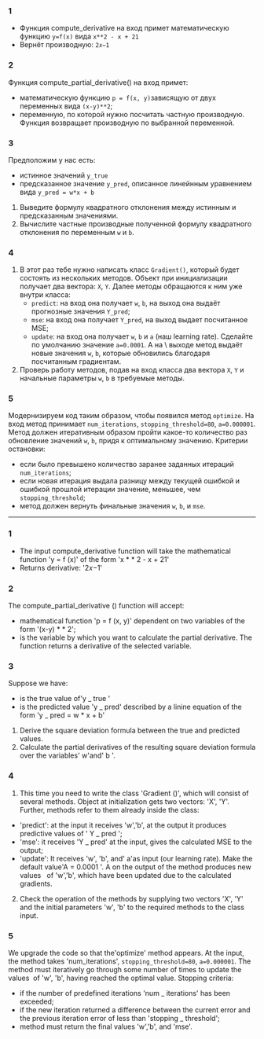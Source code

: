### 1
- Функция compute_derivative на вход примет математическую функцию `y=f(x)` вида `x**2 - x + 21`  
- Вернёт производную: `2𝑥−1`

### 2
Функция compute_partial_derivative() на вход примет:
- математическую функцию `p = f(x, y)`зависящую от двух переменных вида `(x-y)**2`;
- переменную, по которой нужно посчитать частную производную.
Функция возвращает производную по выбранной переменной.

### 3
Предположим у нас есть:
- истинное значений `y_true`  
- предсказанное значение `y_pred`, описанное линейнным уравнением вида `y_pred = w*x + b`
1. Выведите формулу квадратного отклонения между истинным и предсказанным значениями. 
2. Вычислите частные производные полученной формулу квадратного отклонения по переменным `w` и `b`.

### 4
1. В этот раз тебе нужно написать класс `Gradient()`, который будет состоять из нескольких методов. Объект при 
инициализации получает два вектора: `X`, `Y`. Далее методы обращаются к ним уже внутри класса: 
     * `predict`: на вход она получает `w`, `b`, на выход она выдаёт прогнозные значения `Y_pred`;
     * `mse`: на вход она получает `Y_pred`, на выход выдает посчитанное MSE;
     * `update`: на вход она получает `w`, `b` и `a` (наш learning rate). Сделайте по умолчанию значение `a=0.0001`. А на \ 
выходe метод выдаёт новые значения `w`, `b`, которые обновились благодаря посчитанным градиентам.
2. Проверь работу методов, подав на вход класса два вектора `X`, `Y` и начальные параметры `w`, `b` в требуемые методы.

### 5
Модернизируем код  таким образом, чтобы появился метод `optimize`. На вход метод принимает `num_iterations`, 
`stopping_threshold=80`, `a=0.000001`. 
Метод должен итеративным образом пройти какое-то количество раз обновление значений `w`, `b`, 
придя к оптимальному значению. Критерии остановки:
  * если было превышено количество заранее заданных итераций `num_iterations`;
  * если новая итерация выдала разницу между текущей ошибкой и ошибкой прошлой итерации значение, меньшее, чем `stopping_threshold`;
  * метод должен вернуть финальные значения `w`, `b`, и `mse`.

_________________________________________________________________________________________________________________________________________________

### 1
- The input compute_derivative function will take the mathematical function 'y = f (x)' of the form 'x * * 2 - x + 21'
- Returns derivative: '2𝑥−1'

### 2
The compute_partial_derivative () function will accept:
- mathematical function 'p = f (x, y)' dependent on two variables of the form '(x-y) * * 2';
- is the variable by which you want to calculate the partial derivative.
The function returns a derivative of the selected variable.

### 3
Suppose we have:
- is the true value of'y _ true '
- is the predicted value 'y _ pred' described by a linine equation of the form 'y _ pred = w * x + b'
1. Derive the square deviation formula between the true and predicted values.
2. Calculate the partial derivatives of the resulting square deviation formula over the variables' w'and' b '.

### 4
1. This time you need to write the class 'Gradient ()', which will consist of several methods. Object at
initialization gets two vectors: 'X', 'Y'. Further, methods refer to them already inside the class:
* 'predict': at the input it receives 'w','b', at the output it produces predictive values ​of ' Y _ pred ';
* 'mse': it receives 'Y _ pred' at the input, gives the calculated MSE to the output;
* 'update': It receives 'w', 'b', and' a'as input (our learning rate). Make the default value'A = 0.0001 '. A on
the output of the method produces new values ​ ​ of 'w','b', which have been updated due to the calculated gradients.
2. Check the operation of the methods by supplying two vectors 'X', 'Y' and the initial parameters 'w', 'b' to the required methods to the class input.

### 5
We upgrade the code so that the'optimize' method appears. At the input, the method takes 'num_iterations',
`stopping_threshold=80`, `a=0.000001`.
The method must iteratively go through some number of times to update the values ​ ​ of 'w', 'b',
having reached the optimal value. Stopping criteria:
* if the number of predefined iterations 'num _ iterations' has been exceeded;
* if the new iteration returned a difference between the current error and the previous iteration error of less than 'stopping _ threshold';
* method must return the final values 'w','b', and 'mse'.